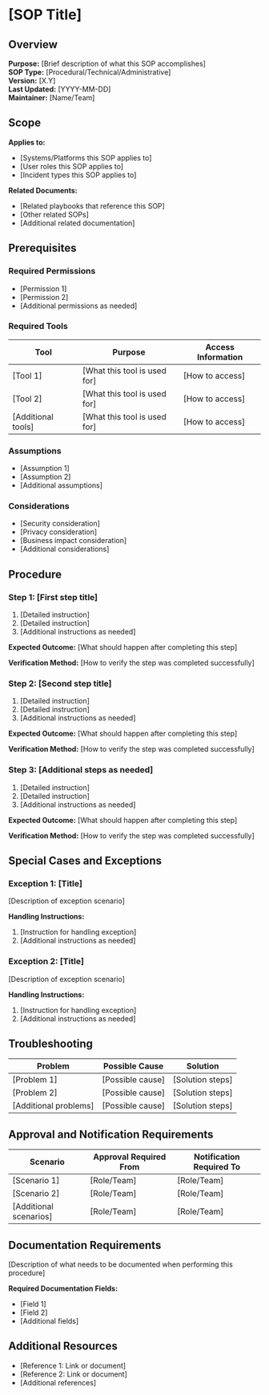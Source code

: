 # [SOP Title]

## Overview

**Purpose:** [Brief description of what this SOP accomplishes]  
**SOP Type:** [Procedural/Technical/Administrative]  
**Version:** [X.Y]  
**Last Updated:** [YYYY-MM-DD]  
**Maintainer:** [Name/Team]

## Scope

**Applies to:**
- [Systems/Platforms this SOP applies to]
- [User roles this SOP applies to]
- [Incident types this SOP applies to]

**Related Documents:**
- [Related playbooks that reference this SOP]
- [Other related SOPs]
- [Additional related documentation]

## Prerequisites

### Required Permissions

- [Permission 1]
- [Permission 2]
- [Additional permissions as needed]

### Required Tools

| Tool | Purpose | Access Information |
|------|---------|-------------------|
| [Tool 1] | [What this tool is used for] | [How to access] |
| [Tool 2] | [What this tool is used for] | [How to access] |
| [Additional tools] | [What this tool is used for] | [How to access] |

### Assumptions

- [Assumption 1]
- [Assumption 2]
- [Additional assumptions]

### Considerations

- [Security consideration]
- [Privacy consideration]
- [Business impact consideration]
- [Additional considerations]

## Procedure

### Step 1: [First step title]

1. [Detailed instruction]
2. [Detailed instruction]
3. [Additional instructions as needed]

**Expected Outcome:** [What should happen after completing this step]

**Verification Method:** [How to verify the step was completed successfully]

### Step 2: [Second step title]

1. [Detailed instruction]
2. [Detailed instruction]
3. [Additional instructions as needed]

**Expected Outcome:** [What should happen after completing this step]

**Verification Method:** [How to verify the step was completed successfully]

### Step 3: [Additional steps as needed]

1. [Detailed instruction]
2. [Detailed instruction]
3. [Additional instructions as needed]

**Expected Outcome:** [What should happen after completing this step]

**Verification Method:** [How to verify the step was completed successfully]

## Special Cases and Exceptions

### Exception 1: [Title]

[Description of exception scenario]

**Handling Instructions:**
1. [Instruction for handling exception]
2. [Additional instructions as needed]

### Exception 2: [Title]

[Description of exception scenario]

**Handling Instructions:**
1. [Instruction for handling exception]
2. [Additional instructions as needed]

## Troubleshooting

| Problem | Possible Cause | Solution |
|---------|---------------|----------|
| [Problem 1] | [Possible cause] | [Solution steps] |
| [Problem 2] | [Possible cause] | [Solution steps] |
| [Additional problems] | [Possible cause] | [Solution steps] |

## Approval and Notification Requirements

| Scenario | Approval Required From | Notification Required To |
|---------|------------------------|--------------------------|
| [Scenario 1] | [Role/Team] | [Role/Team] |
| [Scenario 2] | [Role/Team] | [Role/Team] |
| [Additional scenarios] | [Role/Team] | [Role/Team] |

## Documentation Requirements

[Description of what needs to be documented when performing this procedure]

**Required Documentation Fields:**
- [Field 1]
- [Field 2]
- [Additional fields]

## Additional Resources

- [Reference 1: Link or document]
- [Reference 2: Link or document]
- [Additional references]